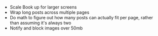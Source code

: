 * Scale Book up for larger screens
* Wrap long posts across multiple pages
* Do math to figure out how many posts can actually fit per page, rather than assuming it's always two
* Notify and block images over 50mb
